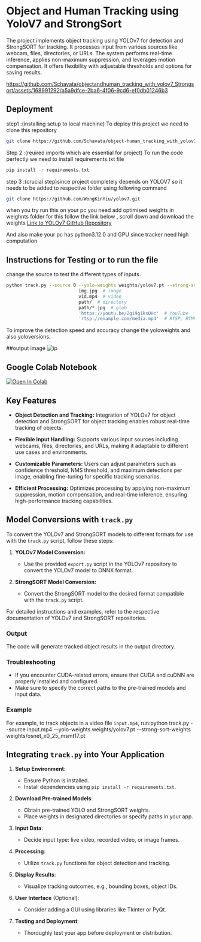 # Object and Human Tracking using YoloV7 and StrongSort
The project implements object tracking using YOLOv7 for detection and StrongSORT for tracking. It processes input from various sources like webcam, files, directories, or URLs. The system performs real-time inference, applies non-maximum suppression, and leverages motion compensation. It offers flexibility with adjustable thresholds and options for saving results.


https://github.com/Schavata/objectandhuman_tracking_with_yolov7_Strongsort/assets/168991292/a5a9dfce-2ba6-4f06-9cd6-ef0db01246b3


## Deployment

step1 :(installing setup to local machine) To deploy this project we need to clone this repository

```bash
git clone https://github.com/Schavata/object-human_tracking_with_yolov7-Strongsort.git
```
Step 2 :(reuired imports which are essential for project) To run the code perfectly we need to install requirements.txt file
```bash
pip install -r requirements.txt
```
step 3 :(crucial step)since project completely depends on YOLOV7 so it needs to be added to respective folder using following command
```bash
git clone https://github.com/WongKinYiu/yolov7.git
```
when you try run this on your pc you need add optimised weights in weighnts folder for this follow the link below , scroll down and download the weights 
[Link to YOLOv7 GitHub Repository](https://github.com/WongKinYiu/yolov7?tab=readme-ov-file)

And also make your pc has python3.12.0 and GPU since tracker need high computation




## Instructions for Testing or to run the file
change the source to test the different types of inputs.

```bash
python track.py --source 0 --yolo-weights weights/yolov7.pt --strong-sort-weights weights/osnet_x0_25_msmt17.pt --show-vid
                           img.jpg  # image
                           vid.mp4  # video
                           path/  # directory
                           path/*.jpg  # glob
                           'https://youtu.be/Zgi9g1ksQHc'  # YouTube
                           'rtsp://example.com/media.mp4'  # RTSP, RTMP, HTTP stream
```

To improve the detection speed and accuracy change the yoloweights and also yoloversions.

##output image
![ip](https://github.com/Schavata/object-human_tracking_with_yolov7-Strongsort/assets/168991292/c5c4d68d-c0fa-492a-a251-5bf60aa90e71)

## Google Colab Notebook

[![Open In Colab](https://colab.research.google.com/assets/colab-badge.svg)](https://colab.research.google.com/drive/10Y1vauVG0bmBpsmqean2ZbZCzoiaGj0T?usp=sharing)

## Key Features

- **Object Detection and Tracking:** Integration of YOLOv7 for object detection and StrongSORT for object tracking enables robust real-time tracking of objects.
  
- **Flexible Input Handling:** Supports various input sources including webcams, files, directories, and URLs, making it adaptable to different use cases and environments.
  
- **Customizable Parameters:** Users can adjust parameters such as confidence threshold, NMS threshold, and maximum detections per image, enabling fine-tuning for specific tracking scenarios.
  
- **Efficient Processing:** Optimizes processing by applying non-maximum suppression, motion compensation, and real-time inference, ensuring high-performance tracking capabilities.

## Model Conversions with `track.py`

To convert the YOLOv7 and StrongSORT models to different formats for use with the `track.py` script, follow these steps:

1. **YOLOv7 Model Conversion:**
   - Use the provided `export.py` script in the YOLOv7 repository to convert the YOLOv7 model to ONNX format.

2. **StrongSORT Model Conversion:**
   - Convert the StrongSORT model to the desired format compatible with the `track.py` script.

For detailed instructions and examples, refer to the respective documentation of YOLOv7 and StrongSORT repositories.

### Output
The code will generate tracked object results in the output directory.


### Troubleshooting
- If you encounter CUDA-related errors, ensure that CUDA and cuDNN are properly installed and configured.
- Make sure to specify the correct paths to the pre-trained models and input data.

### Example
For example, to track objects in a video file `input.mp4`, run:python track.py --source input.mp4 --yolo-weights weights/yolov7.pt --strong-sort-weights weights/osnet_x0_25_msmt17.pt

## Integrating `track.py` into Your Application

1. **Setup Environment**:
   - Ensure Python is installed.
   - Install dependencies using `pip install -r requirements.txt`.

2. **Download Pre-trained Models**:
   - Obtain pre-trained YOLO and StrongSORT weights.
   - Place weights in designated directories or specify paths in your app.

3. **Input Data**:
   - Decide input type: live video, recorded video, or image frames.

4. **Processing**:
   - Utilize `track.py` functions for object detection and tracking.

5. **Display Results**:
   - Visualize tracking outcomes, e.g., bounding boxes, object IDs.

6. **User Interface** (Optional):
   - Consider adding a GUI using libraries like Tkinter or PyQt.

7. **Testing and Deployment**:
   - Thoroughly test your app before deployment or distribution.
  












